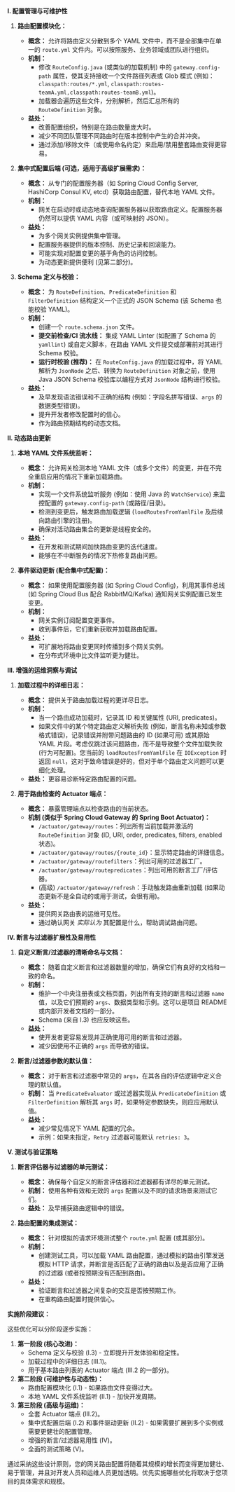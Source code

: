 
**I. 配置管理与可维护性**

1.  **路由配置模块化：**
    *   **概念：** 允许将路由定义分散到多个 YAML 文件中，而不是全部集中在单一的 `route.yml` 文件内。可以按照服务、业务领域或团队进行组织。
    *   **机制：**
        *   修改 `RouteConfig.java` (或类似的加载机制) 中的 `gateway.config-path` 属性，使其支持接收一个文件路径列表或 Glob 模式 (例如：`classpath:routes/*.yml`, `classpath:routes-teamA.yml,classpath:routes-teamB.yml`)。
        *   加载器会遍历这些文件，分别解析，然后汇总所有的 `RouteDefinition` 对象。
    *   **益处：**
        *   改善配置组织，特别是在路由数量庞大时。
        *   减少不同团队管理不同路由时在版本控制中产生的合并冲突。
        *   通过添加/移除文件（或使用命名约定）来启用/禁用整套路由变得更容易。

2.  **集中式配置后端 (可选，适用于高级扩展需求)：**
    *   **概念：** 从专门的配置服务器（如 Spring Cloud Config Server, HashiCorp Consul KV, etcd）获取路由配置，替代本地 YAML 文件。
    *   **机制：**
        *   网关在启动时或动态地查询配置服务器以获取路由定义。配置服务器仍然可以提供 YAML 内容（或可映射的 JSON）。
    *   **益处：**
        *   为多个网关实例提供集中管理。
        *   配置服务器提供的版本控制、历史记录和回滚能力。
        *   可能实现对配置变更的基于角色的访问控制。
        *   为动态更新提供便利 (见第二部分)。

3.  **Schema 定义与校验：**
    *   **概念：** 为 `RouteDefinition`、`PredicateDefinition` 和 `FilterDefinition` 结构定义一个正式的 JSON Schema (该 Schema 也能校验 YAML)。
    *   **机制：**
        *   创建一个 `route.schema.json` 文件。
        *   **提交前检查/CI 流水线：** 集成 YAML Linter (如配置了 Schema 的 `yamllint`) 或自定义脚本，在路由 YAML 文件提交或部署前对其进行 Schema 校验。
        *   **运行时校验 (推荐)：** 在 `RouteConfig.java` 的加载过程中，将 YAML 解析为 `JsonNode` 之后、转换为 `RouteDefinition` 对象之前，使用 Java JSON Schema 校验库以编程方式对 `JsonNode` 结构进行校验。
    *   **益处：**
        *   及早发现语法错误和不正确的结构 (例如：字段名拼写错误、`args` 的数据类型错误)。
        *   提升开发者修改配置时的信心。
        *   作为路由预期结构的动态文档。

**II. 动态路由更新**

1.  **本地 YAML 文件系统监听：**
    *   **概念：** 允许网关检测本地 YAML 文件（或多个文件）的变更，并在不完全重启应用的情况下重新加载路由。
    *   **机制：**
        *   实现一个文件系统监听服务 (例如：使用 Java 的 `WatchService`) 来监控配置的 `gateway.config-path` (或路径/目录)。
        *   检测到变更后，触发路由加载逻辑 (`loadRoutesFromYamlFile` 及后续向路由引擎的注册)。
        *   确保对活动路由集合的更新是线程安全的。
    *   **益处：**
        *   在开发和测试期间加快路由变更的迭代速度。
        *   能够在不中断服务的情况下热修复路由问题。

2.  **事件驱动更新 (配合集中式配置)：**
    *   **概念：** 如果使用配置服务器 (如 Spring Cloud Config)，利用其事件总线 (如 Spring Cloud Bus 配合 RabbitMQ/Kafka) 通知网关实例配置已发生变更。
    *   **机制：**
        *   网关实例订阅配置变更事件。
        *   收到事件后，它们重新获取并加载路由配置。
    *   **益处：**
        *   可扩展地将路由变更同时传播到多个网关实例。
        *   在分布式环境中比文件监听更为健壮。

**III. 增强的运维洞察与调试**

1.  **加载过程中的详细日志：**
    *   **概念：** 提供关于路由加载过程的更详尽日志。
    *   **机制：**
        *   当一个路由成功加载时，记录其 ID 和关键属性 (URI, predicates)。
        *   如果文件中的某个特定路由定义解析失败 (例如，断言名称未知或参数格式错误)，记录错误并附带问题路由的 ID (如果可用) 或其原始 YAML 片段。考虑仅跳过该问题路由，而不是导致整个文件加载失败 (行为可配置)。您当前的 `loadRoutesFromYamlFile` 在 `IOException` 时返回 `null`，这对于致命错误是好的，但对于单个路由定义问题可以更细化处理。
    *   **益处：** 更容易诊断特定路由配置的问题。

2.  **用于路由检查的 Actuator 端点：**
    *   **概念：** 暴露管理端点以检查路由的当前状态。
    *   **机制 (类似于 Spring Cloud Gateway 的 Spring Boot Actuator)：**
        *   `/actuator/gateway/routes`：列出所有当前加载并激活的 `RouteDefinition` 对象 (ID, URI, order, predicates, filters, enabled 状态)。
        *   `/actuator/gateway/routes/{route_id}`：显示特定路由的详细信息。
        *   `/actuator/gateway/routefilters`：列出可用的过滤器工厂。
        *   `/actuator/gateway/routepredicates`：列出可用的断言工厂/评估器。
        *   (高级) `/actuator/gateway/refresh`：手动触发路由重新加载 (如果动态更新不是全自动的或用于测试，会很有用)。
    *   **益处：**
        *   提供网关路由表的运维可见性。
        *   通过确认网关 *实际认为* 其配置是什么，帮助调试路由问题。

**IV. 断言与过滤器扩展性及易用性**

1.  **自定义断言/过滤器的清晰命名与文档：**
    *   **概念：** 随着自定义断言和过滤器数量的增加，确保它们有良好的文档和一致的命名。
    *   **机制：**
        *   维护一个中央注册表或文档页面，列出所有支持的断言和过滤器 `name` 值，以及它们预期的 `args`、数据类型和示例。这可以是项目 README 或内部开发者文档的一部分。
        *   Schema (来自 I.3) 也应反映这些。
    *   **益处：**
        *   使开发者更容易发现并正确使用可用的断言和过滤器。
        *   减少因使用不正确的 `args` 而导致的错误。

2.  **断言/过滤器参数的默认值：**
    *   **概念：** 对于断言和过滤器中常见的 `args`，在其各自的评估逻辑中定义合理的默认值。
    *   **机制：** 当 `PredicateEvaluator` 或过滤器实现从 `PredicateDefinition` 或 `FilterDefinition` 解析其 `args` 时，如果特定参数缺失，则应应用默认值。
    *   **益处：**
        *   减少常见情况下 YAML 配置的冗余。
        *   示例：如果未指定，`Retry` 过滤器可能默认 `retries: 3`。

**V. 测试与验证策略**

1.  **断言评估器与过滤器的单元测试：**
    *   **概念：** 确保每个自定义的断言评估器和过滤器都有详尽的单元测试。
    *   **机制：** 使用各种有效和无效的 `args` 配置以及不同的请求场景来测试它们。
    *   **益处：** 及早捕获路由逻辑中的错误。

2.  **路由配置的集成测试：**
    *   **概念：** 针对模拟的请求环境测试整个 `route.yml` 配置 (或其部分)。
    *   **机制：**
        *   创建测试工具，可以加载 YAML 路由配置，通过模拟的路由引擎发送模拟 HTTP 请求，并断言是否匹配了正确的路由以及是否应用了正确的过滤器 (或者按预期没有匹配到路由)。
    *   **益处：**
        *   验证断言和过滤器之间复杂的交互是否按预期工作。
        *   在重构路由配置时提供信心。

**实施阶段建议：**

这些优化可以分阶段逐步实施：

1.  **第一阶段 (核心改进)：**
    *   Schema 定义与校验 (I.3) - 立即提升开发体验和稳定性。
    *   加载过程中的详细日志 (III.1)。
    *   用于基本路由列表的 Actuator 端点 (III.2 的一部分)。
2.  **第二阶段 (可维护性与动态性)：**
    *   路由配置模块化 (I.1) - 如果路由文件变得过大。
    *   本地 YAML 文件系统监听 (II.1) - 加快开发周期。
3.  **第三阶段 (高级与运维)：**
    *   全套 Actuator 端点 (III.2)。
    *   集中式配置后端 (I.2) 和事件驱动更新 (II.2) - 如果需要扩展到多个实例或需要更健壮的配置管理。
    *   增强的断言/过滤器易用性 (IV)。
    *   全面的测试策略 (V)。

通过采纳这些设计原则，您的网关路由配置将随着其规模的增长而变得更加健壮、易于管理，并且对开发人员和运维人员更加透明。优先实施哪些优化将取决于您项目的具体需求和规模。